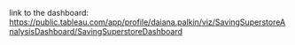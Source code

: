 link to the dashboard: https://public.tableau.com/app/profile/daiana.palkin/viz/SavingSuperstoreAnalysisDashboard/SavingSuperstoreDashboard

